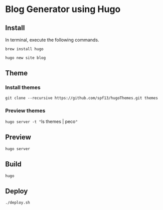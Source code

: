 Blog Generator using Hugo
====

## Install
In terminal, execute the following commands.

`brew install hugo`

`hugo new site blog`


## Theme

### Install themes

`git clone --recursive https://github.com/spf13/hugoThemes.git themes`

### Preview themes

`hugo server -t "`ls themes | peco`"`


## Preview

`hugo server`


## Build

`hugo`


## Deploy

`./deploy.sh`
